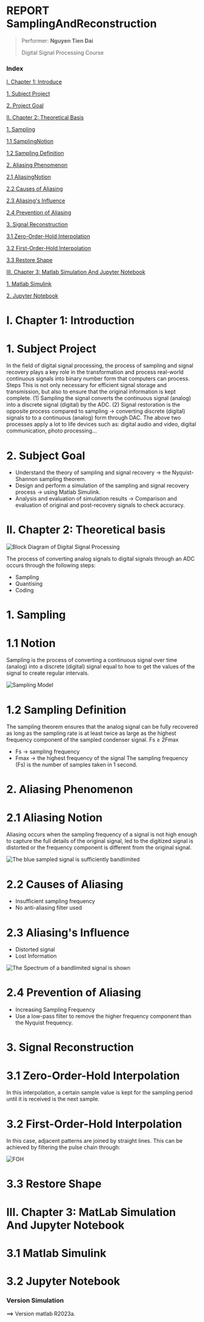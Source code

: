 # REPORT SamplingAndReconstruction

>
> Performer: **Nguyen Tien Dai**
>
> Digital Signal Processing Course

### Index
[I. Chapter 1: Introduce](#I)

[1. Subject Project](#DoAnMonHoc)

[2. Project Goal](#MucTieuDoAn)

[II. Chapter 2: Theoretical Basis](#II)

[1. Sampling](#LayMau)

[1.1 SamplingNotion](#KhaiNiemLayMau)

[1.2 Sampling Definition](#DinhNghiaLayMauNquist-Shannon)

[2. Aliasing Phenomenon](#ChongLanPho)

[2.1 AliasingNotion](#KhaiNiemAliasing)

[2.2 Causes of Aliasing](#NguyenNhan)

[2.3 Aliasing's Influence](#AnhHuong)

[2.4 Prevention of Aliasing](#NganChan)

[3. Signal Reconstruction](#KhoiPhucTinHieu)

[3.1 Zero-Order-Hold Interpolation](#ZOH)

[3.2 First-Order-Hold Interpolation](#FOH)

[3.3 Restore Shape](#KhoiPhucHinhDang)

[III. Chapter 3: Matlab Simulation And Jupyter Notebook](#III)

[1. Matlab Simulink](#3.1)

[2. Jupyter Notebook](#3.2)


<a name = "I"></a>
# I. Chapter 1: Introduction
<a name = "DoAnMonHoc"></a>
# 1. Subject Project
In the field of digital signal processing, the process of sampling and signal recovery plays a key role in the transformation and process real-world continuous signals into binary number form that
computers can process. Steps This is not only necessary for efficient signal storage and transmission, but also to ensure that the original information is kept complete. (1) Sampling the signal converts
the continuous signal (analog) into a discrete signal (digital) by the ADC. (2) Signal restoration is the opposite process compared to sampling → converting discrete (digital) signals to to a continuous
(analog) form through DAC. The above two processes apply a lot to life devices such as: digital audio and video, digital communication, photo processing...
<a name = "MucTieuDoAn"></a>
# 2. Subject Goal
- Understand the theory of sampling and signal recovery → the Nyquist-Shannon sampling theorem. 
- Design and perform a simulation of the sampling and signal recovery process → using Matlab Simulink. 
- Analysis and evaluation of simulation results → Comparison and evaluation of original and post-recovery signals to check accuracy.

<a name = "II"></a>
# II. Chapter 2: Theoretical basis

![Block Diagram of Digital Signal Processing](https://scontent.fsgn5-14.fna.fbcdn.net/v/t1.15752-9/453478053_1674141270076645_1036128724949355575_n.png?_nc_cat=101&ccb=1-7&_nc_sid=9f807c&_nc_ohc=6v4MoBsVOrcQ7kNvgFFOcOg&_nc_ht=scontent.fsgn5-14.fna&oh=03_Q7cD1QFWGIGiYPagQZruFhzvu8rdLe2lCQg732siyTmM7B8wrQ&oe=66E37D50)

The process of converting analog signals to digital signals through an ADC occurs through the following steps:
* Sampling
* Quantising
* Coding
<a name = "LayMau"></a>
# 1. Sampling
<a name = "KhaiNiemLayMau"></a>
# 1.1 Notion
Sampling is the process of converting a continuous signal over time (analog) into a discrete (digital) signal equal to how to get the values of the signal to create regular intervals.

![Sampling Model](https://scontent.fsgn5-9.fna.fbcdn.net/v/t1.15752-9/451275682_2032207797182450_4486953403117443058_n.png?_nc_cat=102&ccb=1-7&_nc_sid=9f807c&_nc_ohc=UHzI8HHV-TsQ7kNvgH4-vSv&_nc_ht=scontent.fsgn5-9.fna&oh=03_Q7cD1QH4IZNyWteJ_pPhjPuifD7F1QhP3uRsWguo8G_wFYP6pw&oe=66E38E30)

<a name = "DinhNghiaLayMauNyquist-Shannon"></a>
# 1.2 Sampling Definition
The sampling theorem ensures that the analog signal can be fully recovered as long as the sampling rate is at least twice as large as the highest frequency component of the sampled condenser signal. 
Fs ≥ 2Fmax 
- Fs → sampling frequency 
- Fmax → the highest frequency of the signal
The sampling frequency (Fs) is the number of samples taken in 1 second.
<a name = "ChongLanPho"></a>
# 2. Aliasing Phenomenon
<a name = "KhaiNiemAliasing"></a>
# 2.1 Aliasing Notion
Aliasing occurs when the sampling frequency of a signal is not high enough to capture the full details of the original signal, led to the digitized signal is distorted or the frequency component is
different from the original signal.

![The blue sampled signal is sufficiently bandlimited](https://scontent.fsgn5-12.fna.fbcdn.net/v/t1.15752-9/453437143_1368164827437156_7541003032965069600_n.png?_nc_cat=103&ccb=1-7&_nc_sid=9f807c&_nc_ohc=PhGGR8TNwsEQ7kNvgG44gci&_nc_ht=scontent.fsgn5-12.fna&oh=03_Q7cD1QG1gtnMlFlgxVhcAwKBBkRbsnDJgqGnJUo4ouKPh-wDnw&oe=66E3A37B)

<a name = "NguyenNhan"></a>
# 2.2 Causes of Aliasing
- Insufficient sampling frequency 
- No anti-aliasing filter used
<a name = "AnhHuong"></a>
# 2.3 Aliasing's Influence
- Distorted signal 
- Lost Information

![The Spectrum of a bandlimited signal is shown ](https://scontent.fsgn5-12.fna.fbcdn.net/v/t1.15752-9/454518915_866825351467080_6988008537933445333_n.png?_nc_cat=103&ccb=1-7&_nc_sid=9f807c&_nc_ohc=gP8npTX8RNEQ7kNvgFQOcgb&_nc_ht=scontent.fsgn5-12.fna&oh=03_Q7cD1QHrAQq_QUOE58CeB9Omd9CYmBf00FWIWPZreGA5qUpb4Q&oe=66E38C84)

<a name = "NganChan"></a>
# 2.4 Prevention of Aliasing
- Increasing Sampling Frequency 
- Use a low-pass filter to remove the higher frequency component than the Nyquist frequency.
<a name = "KhoiPhucTinHieu"></a>
# 3. Signal Reconstruction
<a name = "ZOH"></a>
# 3.1 Zero-Order-Hold Interpolation 
In this interpolation, a certain sample value is kept for the sampling period until it is received is the next sample.
<a name = "FOH"></a>
# 3.2 First-Order-Hold Interpolation
In this case, adjacent patterns are joined by straight lines. This can be achieved by filtering the pulse chain through:

![FOH](https://wikimedia.org/api/rest_v1/media/math/render/svg/91bb77a01a1e00a62c741d1c6d3f6badefa90b71)

<a name = "KhoiPhucHinhDang"></a>
# 3.3 Restore Shape

<a name = "III"></a>
# III. Chapter 3: MatLab Simulation And Jupyter Notebook
<a name = "3.1"></a>
# 3.1 Matlab Simulink
<a name = "3.2"></a>
# 3.2 Jupyter Notebook

### Version Simulation
==> Version matlab R2023a.
